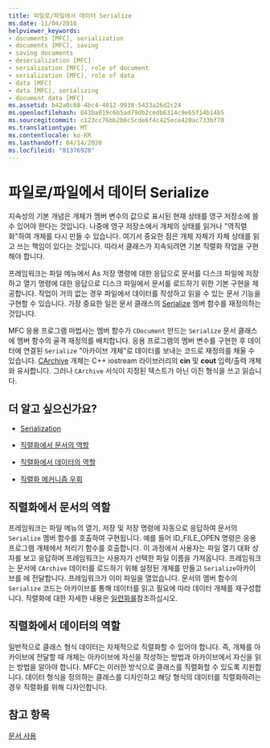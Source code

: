 ```yaml
---
title: 파일로/파일에서 데이터 Serialize
ms.date: 11/04/2016
helpviewer_keywords:
- documents [MFC], serialization
- documents [MFC], saving
- saving documents
- deserialization [MFC]
- serialization [MFC], role of document
- serialization [MFC], role of data
- data [MFC]
- data [MFC], serializing
- document data [MFC]
ms.assetid: b42a0c68-4bc4-4012-9938-5433a26d2c24
ms.openlocfilehash: 043ba019c6b5ad79db2cedb6314c9e65f14b14b5
ms.sourcegitcommit: c123cc76bb2b6c5cde6f4c425ece420ac733bf70
ms.translationtype: MT
ms.contentlocale: ko-KR
ms.lasthandoff: 04/14/2020
ms.locfileid: "81376928"
---
```

# <a name="serializing-data-to-and-from-files"></a>파일로/파일에서 데이터 Serialize

지속성의 기본 개념은 개체가 멤버 변수의 값으로 표시된 현재 상태를 영구 저장소에 쓸 수 있어야 한다는 것입니다. 나중에 영구 저장소에서 개체의 상태를 읽거나 "역직렬화"하여 개체를 다시 만들 수 있습니다. 여기서 중요한 점은 개체 자체가 자체 상태를 읽고 쓰는 책임이 있다는 것입니다. 따라서 클래스가 지속되려면 기본 직렬화 작업을 구현해야 합니다.

프레임워크는 파일 메뉴에서 As 저장 명령에 대한 응답으로 문서를 디스크 파일에 저장하고 열기 명령에 대한 응답으로 디스크 파일에서 문서를 로드하기 위한 기본 구현을 제공합니다. 작업이 거의 없는 경우 파일에서 데이터를 작성하고 읽을 수 있는 문서 기능을 구현할 수 있습니다. 가장 중요한 일은 문서 클래스의 [Serialize](../mfc/reference/cobject-class.md#serialize) 멤버 함수를 재정의하는 것입니다.

MFC 응용 프로그램 마법사는 멤버 함수가 `CDocument` 만드는 `Serialize` 문서 클래스에 멤버 함수의 골격 재정의를 배치합니다. 응용 프로그램의 멤버 변수를 구현한 후 데이터에 연결된 `Serialize` "아카이브 개체"로 데이터를 보내는 코드로 재정의를 채울 수 있습니다. [CArchive](../mfc/reference/carchive-class.md) 개체는 C++ iostream 라이브러리의 **cin** 및 **cout** 입력/출력 개체와 유사합니다. 그러나 `CArchive` 서식이 지정된 텍스트가 아닌 이진 형식을 쓰고 읽습니다.

## <a name="what-do-you-want-to-know-more-about"></a>더 알고 싶으신가요?

- [Serialization](../mfc/serialization-in-mfc.md)

- [직렬화에서 문서의 역할](#_core_the_document.92.s_role_in_serialization)

- [직렬화에서 데이터의 역할](#_core_the_data.92.s_role_in_serialization)

- [직렬화 메커니즘 우회](../mfc/bypassing-the-serialization-mechanism.md)

## <a name="the-documents-role-in-serialization"></a><a name="_core_the_document.92.s_role_in_serialization"></a>직렬화에서 문서의 역할

프레임워크는 파일 메뉴의 열기, 저장 및 저장 명령에 자동으로 응답하여 문서의 `Serialize` 멤버 함수를 호출하여 구현됩니다. 예를 들어 ID_FILE_OPEN 명령은 응용 프로그램 개체에서 처리기 함수를 호출합니다. 이 과정에서 사용자는 파일 열기 대화 상자를 보고 응답하며 프레임워크는 사용자가 선택한 파일 이름을 가져옵니다. 프레임워크는 문서에 `CArchive` 데이터를 로드하기 위해 설정된 개체를 만들고 `Serialize`아카이브를 에 전달합니다. 프레임워크가 이미 파일을 열었습니다. 문서의 멤버 함수의 `Serialize` 코드는 아카이브를 통해 데이터를 읽고 필요에 따라 데이터 개체를 재구성합니다. 직렬화에 대한 자세한 내용은 [일련화를](../mfc/serialization-in-mfc.md)참조하십시오.

## <a name="the-datas-role-in-serialization"></a><a name="_core_the_data.92.s_role_in_serialization"></a>직렬화에서 데이터의 역할

일반적으로 클래스 형식 데이터는 자체적으로 직렬화할 수 있어야 합니다. 즉, 개체를 아카이브에 전달할 때 개체는 아카이브에 자신을 작성하는 방법과 아카이브에서 자신을 읽는 방법을 알아야 합니다. MFC는 이러한 방식으로 클래스를 직렬화할 수 있도록 지원합니다. 데이터 형식을 정의하는 클래스를 디자인하고 해당 형식의 데이터를 직렬화하려는 경우 직렬화를 위해 디자인합니다.

## <a name="see-also"></a>참고 항목

[문서 사용](../mfc/using-documents.md)
